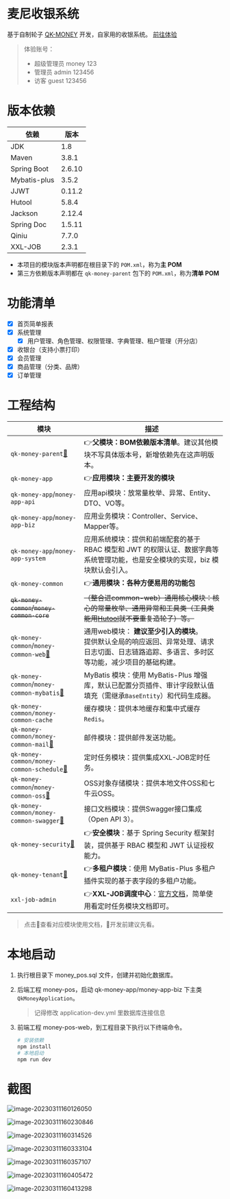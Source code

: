 # 麦尼收银系统

基于自制轮子 [QK-MONEY](https://github.com/ycf1998/qk-money) 开发，自家用的收银系统。 [前往体验](http://175.178.102.32/money-pos-demo?tenant=M)

> 体验账号：
>
> - 超级管理员 money 123
> - 管理员 admin 123456
> - 访客 guest 123456

# 版本依赖

| 依赖         | 版本   |
| ------------ | ------ |
| JDK          | 1.8    |
| Maven        | 3.8.1  |
| Spring Boot  | 2.6.10 |
| Mybatis-plus | 3.5.2  |
| JJWT         | 0.11.2 |
| Hutool       | 5.8.4  |
| Jackson      | 2.12.4 |
| Spring Doc   | 1.5.11 |
| Qiniu        | 7.7.0  |
| XXL-JOB      | 2.3.1  |

- 本项目的模块版本声明都在根目录下的 `POM.xml`，称为**主 POM**
- 第三方依赖版本声明都在 `qk-money-parent` 包下的 `POM.xml`，称为**清单 POM**

# 功能清单

- [x] 首页简单报表
- [x] 系统管理
  - [x] 用户管理、角色管理、权限管理、字典管理、租户管理（开分店）

- [x] 收银台（支持小票打印）
- [x] 会员管理
- [x] 商品管理（分类、品牌）
- [x] 订单管理

# 工程结构

| 模块                                                         | 描述                                                         |
| ------------------------------------------------------------ | ------------------------------------------------------------ |
| `qk-money-parent`[📜](./doc/qk-money-parent.md)               | 👉**父模块：BOM依赖版本清单**。建议其他模块不写具体版本号，新增依赖先在这声明版本。 |
| `qk-money-app`                                               | 👉**应用模块：主要开发的模块**                                |
| `qk-money-app`/`money-app-api`                               | 应用api模块：放常量枚举、异常、Entity、DTO、VO等。           |
| `qk-money-app`/`money-app-biz`                               | 应用业务模块：Controller、Service、Mapper等。                |
| `qk-money-app`/`money-app-system`                            | 应用系统模块：提供和前端配套的基于 RBAC 模型和 JWT 的权限认证、数据字典等系统管理功能，也是安全模块的实现，biz 模块默认会引入。 |
| `qk-money-common`                                            | 👉**通用模块：各种方便易用的功能包**                          |
| ~~`qk-money-common`/`money-common-core`~~                    | ~~（整合进common-web）通用核心模块：核心的常量枚举、通用异常和工具类（工具类能用[Hutool](https://www.hutool.cn/docs/#/)就不要重复造轮子）等。~~ |
| `qk-money-common`/`money-common-web`[📜](./doc/money-common-web.md) | 通用web模块： **建议至少引入的模块**。<br />提供默认全局的响应返回、异常处理、请求日志切面、日志链路追踪、多语言、多时区等功能，减少项目的基础构建。 |
| `qk-money-common`/`money-common-mybatis`[📃](./doc/money-common-mybatis.md) | MyBatis 模块：使用 MyBatis-Plus 增强库，默认已配置分页插件、审计字段默认值填充（需继承`BaseEntity`）和代码生成器。 |
| `qk-money-common/money-common-cache`                         | 缓存模块：提供本地缓存和集中式缓存`Redis`。                  |
| `qk-money-common/money-common-mail`[📃](./doc/money-common-mail.md) | 邮件模块：提供邮件发送功能。                                 |
| `qk-money-common/money-common-schedule`[📃](./doc/money-common-schedule.md) | 定时任务模块：提供集成XXL-JOB定时任务。                      |
| `qk-money-common`/`money-common-oss`[📃](./doc/money-common-oss.md) | OSS对象存储模块：提供本地文件OSS和七牛云OSS。                |
| `qk-money-common/money-common-swagger`[📃](./doc/money-common-swagger.md) | 接口文档模块：提供Swagger接口集成（Open API 3）。            |
| `qk-money-security`[📃](./doc/qk-money-security.md)           | 👉**安全模块**：基于 Spring Security 框架封装，提供基于 RBAC 模型和 JWT 认证授权能力。 |
| `qk-money-tenant`[📃](./doc/qk-money-tenant.md)               | 👉**多租户模块**：使用 MyBatis-Plus 多租户插件实现的基于表字段的多租户功能。 |
| `xxl-job-admin`                                              | 👉**XXL-JOB调度中心**：[官方文档](https://www.xuxueli.com/xxl-job)，简单使用看定时任务模块文档即可。 |

> 点击📃查看对应模块使用文档，📜开发前建议先看。

# 本地启动

1. 执行根目录下 money_pos.sql 文件，创建并初始化数据库。

2. 后端工程 money-pos，启动 qk-money-app/money-app-biz 下主类 `QkMoneyApplication`。

    > 记得修改 application-dev.yml 里数据库连接信息

3. 前端工程 money-pos-web，到工程目录下执行以下终端命令。

    ```bash
    # 安装依赖
    npm install
    # 本地启动
    npm run dev
    ```

# 截图

![image-20230311160126050](README.assets/image-20230311160126050.png)

![image-20230311160230846](README.assets/image-20230311160230846.png)

![image-20230311160314526](README.assets/image-20230311160314526.png)

![image-20230311160333104](README.assets/image-20230311160333104.png)

![image-20230311160357107](README.assets/image-20230311160357107.png)

![image-20230311160405472](README.assets/image-20230311160405472.png)

![image-20230311160413298](README.assets/image-20230311160413298.png)
